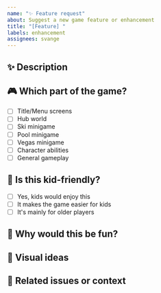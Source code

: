 ```yaml
---
name: "✨ Feature request"
about: Suggest a new game feature or enhancement
title: "[Feature] "
labels: enhancement
assignees: svange
---
```


## ✨ Description
<!-- What would you like to see added to the game? -->

## 🎮 Which part of the game?
<!-- Check all that apply -->
- [ ] Title/Menu screens
- [ ] Hub world
- [ ] Ski minigame
- [ ] Pool minigame  
- [ ] Vegas minigame
- [ ] Character abilities
- [ ] General gameplay

## 👶 Is this kid-friendly?
<!-- Remember: This is a family game! -->
- [ ] Yes, kids would enjoy this
- [ ] It makes the game easier for kids
- [ ] It's mainly for older players

## 🚀 Why would this be fun?
<!-- How would this make the game better? -->

## 🎨 Visual ideas
<!-- Any sketches, references, or descriptions? -->

## 🔗 Related issues or context
<!-- Link any related bugs or features -->
